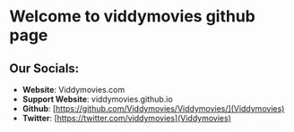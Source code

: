 # Welcome to viddymovies github page

## Our Socials:
* **Website**: Viddymovies.com
* **Support Website**: viddymovies.github.io
* **Github**: [https://github.com/Viddymovies/Viddymovies/](Viddymovies)
* **Twitter**: [https://twitter.com/viddymovies](Viddymovies)
